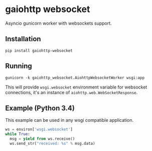 # gaiohttp websocket

Asyncio gunicorn worker with websockets support.


## Installation

```
pip install gaiohttp-websocket
```

## Running
```
gunicorn -k gaiohttp_websocket.AiohttpWebsocketWorker wsgi:app
```

This will provide `wsgi.websocket` environment variable for websocket connections, it's an instance of `aiohttp.web.WebSocketResponse`.

## Example (Python 3.4)

This example can be used in any wsgi compatible application.

```python
ws = environ['wsgi.websocket']
while True:
  msg = yield from ws.receive()
  ws.send_str("received: %s" % msg.data)
```

